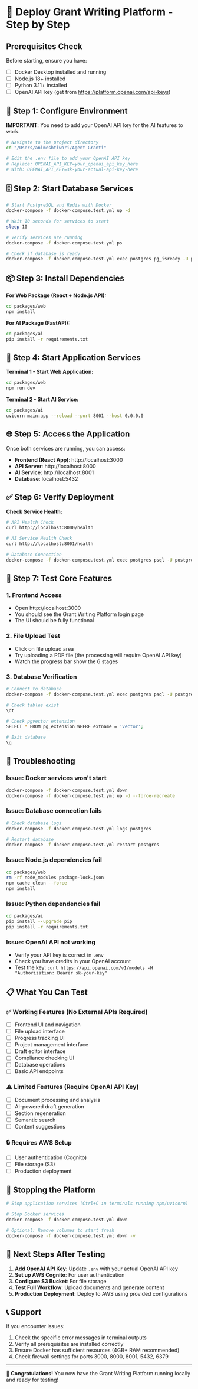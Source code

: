 # 🚀 Deploy Grant Writing Platform - Step by Step

## Prerequisites Check

Before starting, ensure you have:
- [ ] Docker Desktop installed and running
- [ ] Node.js 18+ installed
- [ ] Python 3.11+ installed  
- [ ] OpenAI API key (get from https://platform.openai.com/api-keys)

## 🔧 Step 1: Configure Environment

**IMPORTANT**: You need to add your OpenAI API key for the AI features to work.

```bash
# Navigate to the project directory
cd "/Users/animeshtiwari/Agent Granti"

# Edit the .env file to add your OpenAI API key
# Replace: OPENAI_API_KEY=your_openai_api_key_here
# With: OPENAI_API_KEY=sk-your-actual-api-key-here
```

## 🗄️ Step 2: Start Database Services

```bash
# Start PostgreSQL and Redis with Docker
docker-compose -f docker-compose.test.yml up -d

# Wait 10 seconds for services to start
sleep 10

# Verify services are running
docker-compose -f docker-compose.test.yml ps

# Check if database is ready
docker-compose -f docker-compose.test.yml exec postgres pg_isready -U postgres
```

## 📦 Step 3: Install Dependencies

**For Web Package (React + Node.js API):**
```bash
cd packages/web
npm install
```

**For AI Package (FastAPI):**
```bash
cd packages/ai
pip install -r requirements.txt
```

## 🚀 Step 4: Start Application Services

**Terminal 1 - Start Web Application:**
```bash
cd packages/web
npm run dev
```

**Terminal 2 - Start AI Service:**
```bash
cd packages/ai
uvicorn main:app --reload --port 8001 --host 0.0.0.0
```

## 🌐 Step 5: Access the Application

Once both services are running, you can access:

- **Frontend (React App)**: http://localhost:3000
- **API Server**: http://localhost:8000  
- **AI Service**: http://localhost:8001
- **Database**: localhost:5432

## ✅ Step 6: Verify Deployment

**Check Service Health:**
```bash
# API Health Check
curl http://localhost:8000/health

# AI Service Health Check  
curl http://localhost:8001/health

# Database Connection
docker-compose -f docker-compose.test.yml exec postgres psql -U postgres -d grant_platform -c "SELECT version();"
```

## 🧪 Step 7: Test Core Features

### 1. Frontend Access
- Open http://localhost:3000
- You should see the Grant Writing Platform login page
- The UI should be fully functional

### 2. File Upload Test
- Click on file upload area
- Try uploading a PDF file (the processing will require OpenAI API key)
- Watch the progress bar show the 6 stages

### 3. Database Verification
```bash
# Connect to database
docker-compose -f docker-compose.test.yml exec postgres psql -U postgres -d grant_platform

# Check tables exist
\dt

# Check pgvector extension
SELECT * FROM pg_extension WHERE extname = 'vector';

# Exit database
\q
```

## 🐛 Troubleshooting

### Issue: Docker services won't start
```bash
docker-compose -f docker-compose.test.yml down
docker-compose -f docker-compose.test.yml up -d --force-recreate
```

### Issue: Database connection fails
```bash
# Check database logs
docker-compose -f docker-compose.test.yml logs postgres

# Restart database
docker-compose -f docker-compose.test.yml restart postgres
```

### Issue: Node.js dependencies fail
```bash
cd packages/web
rm -rf node_modules package-lock.json
npm cache clean --force
npm install
```

### Issue: Python dependencies fail
```bash
cd packages/ai
pip install --upgrade pip
pip install -r requirements.txt
```

### Issue: OpenAI API not working
- Verify your API key is correct in `.env`
- Check you have credits in your OpenAI account
- Test the key: `curl https://api.openai.com/v1/models -H "Authorization: Bearer sk-your-key"`

## 📋 What You Can Test

### ✅ Working Features (No External APIs Required)
- [ ] Frontend UI and navigation
- [ ] File upload interface  
- [ ] Progress tracking UI
- [ ] Project management interface
- [ ] Draft editor interface
- [ ] Compliance checking UI
- [ ] Database operations
- [ ] Basic API endpoints

### ⚠️ Limited Features (Require OpenAI API Key)
- [ ] Document processing and analysis
- [ ] AI-powered draft generation
- [ ] Section regeneration
- [ ] Semantic search
- [ ] Content suggestions

### 🔒 Requires AWS Setup
- [ ] User authentication (Cognito)
- [ ] File storage (S3)
- [ ] Production deployment

## 🛑 Stopping the Platform

```bash
# Stop application services (Ctrl+C in terminals running npm/uvicorn)

# Stop Docker services  
docker-compose -f docker-compose.test.yml down

# Optional: Remove volumes to start fresh
docker-compose -f docker-compose.test.yml down -v
```

## 🎯 Next Steps After Testing

1. **Add OpenAI API Key**: Update `.env` with your actual OpenAI API key
2. **Set up AWS Cognito**: For user authentication
3. **Configure S3 Bucket**: For file storage  
4. **Test Full Workflow**: Upload documents and generate content
5. **Production Deployment**: Deploy to AWS using provided configurations

## 📞 Support

If you encounter issues:
1. Check the specific error messages in terminal outputs
2. Verify all prerequisites are installed correctly
3. Ensure Docker has sufficient resources (4GB+ RAM recommended)
4. Check firewall settings for ports 3000, 8000, 8001, 5432, 6379

---

**🎉 Congratulations!** You now have the Grant Writing Platform running locally and ready for testing!